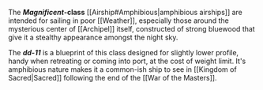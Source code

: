 The ***Magnificent*-class**  [[Airship#Amphibious|amphibious airships]] are intended for sailing in poor [[Weather]], especially those around the mysterious center of [[Archipel]] itself, constructed of strong bluewood that give it a stealthy appearance amongst the night sky. 

The ***dd-11*** is a blueprint of this class designed for slightly lower profile, handy when retreating or coming into port, at the cost of weight limit. It's amphibious nature makes it a common-ish ship to see in [[Kingdom of Sacred|Sacred]] following the end of the [[War of the Masters]].